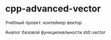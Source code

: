 # cpp-advanced-vector
Учебный проект: контейнер вектор

Аналог базовой функциональности std::vector
